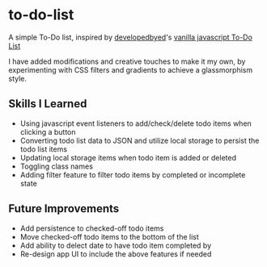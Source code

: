 # to-do-list
A simple To-Do list, inspired by [developedbyed](https://github.com/developedbyed)'s [vanilla javascript To-Do List](https://github.com/developedbyed/vanilla-todo)

I have added modifications and creative touches to make it my own, by experimenting with CSS filters and gradients to achieve a glassmorphism style.

## Skills I Learned
* Using javascript event listeners to add/check/delete todo items when clicking a button
* Converting todo list data to JSON and utilize local storage to persist the todo list items
* Updating local storage items when todo item is added or deleted
* Toggling class names
* Adding filter feature to filter todo items by completed or incomplete state

## Future Improvements
* Add persistence to checked-off todo items
* Move checked-off todo items to the bottom of the list 
* Add ability to delect date to have todo item completed by
* Re-design app UI to include the above features if needed
